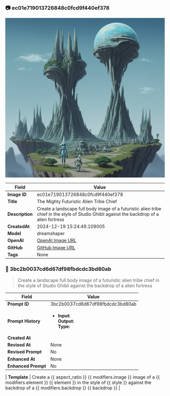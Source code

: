 

### 📷 ec01e719013726848c0fcd9f440ef378 


![data.id](./ec01e719013726848c0fcd9f440ef378.jpg)


| Field          | Value                                                                                                                     |
|----------------|---------------------------------------------------------------------------------------------------------------------------|
| **Image ID**             | ec01e719013726848c0fcd9f440ef378                                                                                                             |
| **Title**           | The Mighty Futuristic Alien Tribe Chief                                                                                                       |
| **Description**           | Create a landscape full body image of a futuristic alien tribe chief in the style of Studio Ghibli against the backdrop of a alien fortress                                                                                                       |
| **CreatedAt**        | 2024-12-19 15:24:49.109005                                                                                                        |
| **Model**        | dreamshaper                                                                                                        |
| **OpenAI**         | [OpenAI Image URL](http://192.168.1.85:8081/generated-images/b641547227112.png)                                                                                |
| **GitHub**         | [GitHub Image URL](https://raw.githubusercontent.com/Caneta-Silva/studio-ghibli/refs/heads/main/images/ec01e719013726848c0fcd9f440ef378/ec01e719013726848c0fcd9f440ef378.jpg)                                                                                |
| **Tags**       | None                                                                                                                   |

### 📜 3bc2b0037cd6d67df98fbdcdc3bd80ab

> Create a landscape full body image of a futuristic alien tribe chief in the style of Studio Ghibli against the backdrop of a alien fortress

| Field          | Value                                                                                                                                                                      |
|----------------|----------------------------------------------------------------------------------------------------------------------------------------------------------------------------|
| **Prompt ID**  | 3bc2b0037cd6d67df98fbdcdc3bd80ab                                                                                                                                                            |
| **Prompt History** | <ul><li>**Input:**  <br> **Output:**  <br> **Type:** </li></ul> |
| **Created At** |                                                                                                                                                    |
| **Revised At** | None                                                                                                                                                   |
| **Revised Prompt** | No                                                                                                                                                                      |
| **Enhanced At** | None                                                                                                                                                  |
| **Enhanced Prompt** | No                                                                                                                                                                    |

| **Template**   | Create a {{ aspect_ratio }} {{ modifiers.image }} image of a {{ modifiers.element }} {{ element }} in the style of {{ style }} against the backdrop of a {{ modifiers.backdrop }} {{ backdrop }}                                                                                                                                           |


